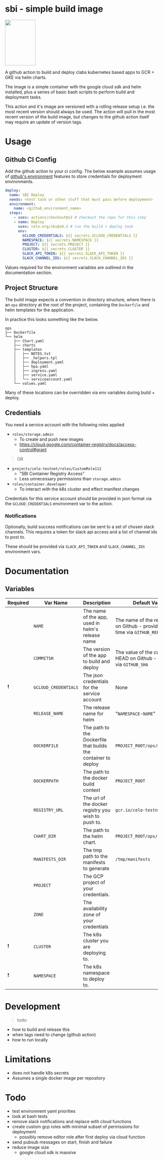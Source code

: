 # sbi - simple build image

<img src="https://user-images.githubusercontent.com/85586/165821692-f6692cc2-49f9-4fca-9b57-4797ebbb14d7.png" width="100" height="150">

A github action to build and deploy clabs kubernetes based apps to GCR + GKE via helm charts.

The image is a simple container with the google cloud sdk and helm installed, plus a series of basic bash scripts to perform build and deployment tasks.

This action and it's image are versioned with a rolling release setup i.e. the most recent version should always be used. The action will pull in the most recent version of the build image, but changes to the github action itself may require an update of version tags.

# Usage

## Github CI Config

Add the github action to your ci config. The below example assumes usage of [github's environment](https://docs.github.com/en/actions/deployment/targeting-different-environments/using-environments-for-deployment) features to store credentials for deployment environments.

```yaml
deploy:
  name: SBI Deploy
  needs: <test task or other stuff that must pass before deployment>
  environment:
    name: <github_environment_name>
  steps:
    - uses: actions/checkout@v2 # checkout the repo for this step
    - name: Deploy
      uses: celo-org/sbi@v0.2 # run the build + deploy task
      env:
        GCLOUD_CREDENTIALS: ${{ secrets.GCLOUD_CREDENTIALS }}
        NAMESPACE: ${{ secrets.NAMESPACE }}
        PROJECT: ${{ secrets.PROJECT }}
        CLUSTER: ${{ secrets.CLUSTER }}
        SLACK_API_TOKEN: ${{ secrets.SLACK_API_TOKEN }}
        SLACK_CHANNEL_IDS: ${{ secrets.SLACK_CHANNEL_IDS }}
```

Values required for the environment variables are outlined in the documentation section.

## Project Structure

The build image expects a convention in directory structure, where there is an `ops` directory at the root of the project, containing the `Dockerfile` and helm templates for the application.

In practice this looks something like the below.

```
ops
├── Dockerfile
└── helm
    ├── Chart.yaml
    ├── charts
    ├── templates
    │   ├── NOTES.txt
    │   ├── _helpers.tpl
    │   ├── deployment.yaml
    │   ├── hpa.yaml
    │   ├── ingress.yaml
    │   ├── service.yaml
    │   └── serviceaccount.yaml
    └── values.yaml
```

Many of these locations can be overridden via env variables during build + deploy.

## Credentials

You need a service account with the following roles applied

- `roles/storage.admin`
  - To create and push new images
  - <https://cloud.google.com/container-registry/docs/access-control#grant>
> OR
- `projects/celo-testnet/roles/CustomRole112`
  - "SBI Container Registry Access"
  - Less unnecessary permissions than `storage.admin`
- `roles/container.developer`
  - To interact with the k8s cluster and effect manifest changes

Credentials for this service account should be provided in json format via the `GCLOUD_CREDENTIALS` environment var to the action.

### Notifications

Optionally, build success notifications can be sent to a set of chosen slack channels. This requires a token for slack api access and a list of channel ids to post to.

These should be provided via `SLACK_API_TOKEN` and `SLACK_CHANNEL_IDS` environment vars.

# Documentation

## Variables

| Required | Var Name             | Description                                                    | Default Value                                                                         |
|----------|----------------------|----------------------------------------------------------------|---------------------------------------------------------------------------------------|
|          | `NAME`               | The name of the app, used in helm's release name               | The name of the repository on Github - provided at build time via `GITHUB_REPOSITORY` |
|          | `COMMITSH`           | The version of the app to build and deploy                     | The value of the current HEAD on Github - provided via `GITHUB_SHA`                   |
| ❗️        | `GCLOUD_CREDENTIALS` | The json credentials for the service account                   | None                                                                                 |
|          | `RELEASE_NAME`       | The release name for helm                                      | "`NAMESPACE`-`NAME`"                                                                  |
|          | `DOCKERFILE`         | The path to the Dockerfile that builds the container to deploy | `PROJECT_ROOT/ops/Dockerfile`                                                         |
|          | `DOCKERPATH`         | The path to the docker build context                           | `PROJECT_ROOT`                                                                        |
|          | `REGISTRY_URL`       | The url of the docker registry you wish to push to.            | `gcr.io/celo-testnet`                                                                 |
|          | `CHART_DIR`          | The path to the helm chart.                                    | `PROJECT_ROOT/ops/helm`                                                               |
|          | `MANIFESTS_DIR`      | The tmp path to the manifests to generate                      | `/tmp/manifests`                                                                      |
|          | `PROJECT`            | The GCP project of your credentials.                           |                                                                                       |
|          | `ZONE`               | The availability zone of your credentials                      |                                                                                       |
| ❗️        | `CLUSTER`            | The k8s cluster you are deploying to.                          |                                                                                      |
| ❗️        | `NAMESPACE`          | The k8s namespace to deploy to.                                |     


# Development

> todo:
- how to build and release this
- when tags need to change (github action)
- how to run locally

# Limitations

- does not handle k8s secrets
- Assumes a single docker image per repository

# Todo

- test environment yaml priorities
- look at bash tests
- remove slack notifications and replace with cloud functions
- create custom gcp roles with minimal subset of permissions for deployment
    - possibly remove editor role after first deploy via cloud function
- send pubsub messages on start, finish and failure  
- reduce image size
  - google cloud sdk is massive
